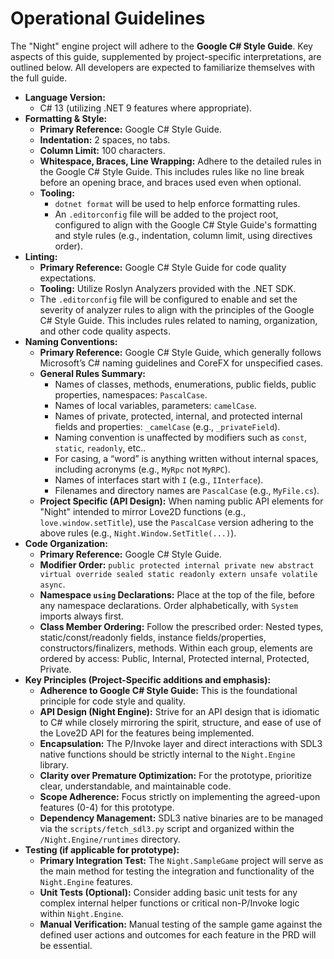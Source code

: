 # Operational Guidelines

The "Night" engine project will adhere to the **Google C# Style Guide**. Key aspects of this guide, supplemented by project-specific interpretations, are outlined below. All developers are expected to familiarize themselves with the full guide.

- **Language Version:**
    - C# 13 (utilizing .NET 9 features where appropriate).
- **Formatting & Style:**
    - **Primary Reference:** Google C# Style Guide.
    - **Indentation:** 2 spaces, no tabs.
    - **Column Limit:** 100 characters.
    - **Whitespace, Braces, Line Wrapping:** Adhere to the detailed rules in the Google C# Style Guide. This includes rules like no line break before an opening brace, and braces used even when optional.
    - **Tooling:**
        - `dotnet format` will be used to help enforce formatting rules.
        - An `.editorconfig` file will be added to the project root, configured to align with the Google C# Style Guide's formatting and style rules (e.g., indentation, column limit, using directives order).
- **Linting:**
    - **Primary Reference:** Google C# Style Guide for code quality expectations.
    - **Tooling:** Utilize Roslyn Analyzers provided with the .NET SDK.
    - The `.editorconfig` file will be configured to enable and set the severity of analyzer rules to align with the principles of the Google C# Style Guide. This includes rules related to naming, organization, and other code quality aspects.
- **Naming Conventions:**
    - **Primary Reference:** Google C# Style Guide, which generally follows Microsoft’s C# naming guidelines and CoreFX for unspecified cases.
    - **General Rules Summary:**
        - Names of classes, methods, enumerations, public fields, public properties, namespaces: `PascalCase`.
        - Names of local variables, parameters: `camelCase`.
        - Names of private, protected, internal, and protected internal fields and properties: `_camelCase` (e.g., `_privateField`).
        - Naming convention is unaffected by modifiers such as `const`, `static`, `readonly`, etc..
        - For casing, a “word” is anything written without internal spaces, including acronyms (e.g., `MyRpc` not `MyRPC`).
        - Names of interfaces start with `I` (e.g., `IInterface`).
        - Filenames and directory names are `PascalCase` (e.g., `MyFile.cs`).
    - **Project Specific (API Design):** When naming public API elements for "Night" intended to mirror Love2D functions (e.g., `love.window.setTitle`), use the `PascalCase` version adhering to the above rules (e.g., `Night.Window.SetTitle(...)`).
- **Code Organization:**
    - **Primary Reference:** Google C# Style Guide.
    - **Modifier Order:** `public protected internal private new abstract virtual override sealed static readonly extern unsafe volatile async`.
    - **Namespace `using` Declarations:** Place at the top of the file, before any namespace declarations. Order alphabetically, with `System` imports always first.
    - **Class Member Ordering:** Follow the prescribed order: Nested types, static/const/readonly fields, instance fields/properties, constructors/finalizers, methods. Within each group, elements are ordered by access: Public, Internal, Protected internal, Protected, Private.
- **Key Principles (Project-Specific additions and emphasis):**
    - **Adherence to Google C# Style Guide:** This is the foundational principle for code style and quality.
    - **API Design (Night Engine):** Strive for an API design that is idiomatic to C# while closely mirroring the spirit, structure, and ease of use of the Love2D API for the features being implemented.
    - **Encapsulation:** The P/Invoke layer and direct interactions with SDL3 native functions should be strictly internal to the `Night.Engine` library.
    - **Clarity over Premature Optimization:** For the prototype, prioritize clear, understandable, and maintainable code.
    - **Scope Adherence:** Focus strictly on implementing the agreed-upon features (0-4) for this prototype.
    - **Dependency Management:** SDL3 native binaries are to be managed via the `scripts/fetch_sdl3.py` script and organized within the `/Night.Engine/runtimes` directory.
- **Testing (if applicable for prototype):**
    - **Primary Integration Test:** The `Night.SampleGame` project will serve as the main method for testing the integration and functionality of the `Night.Engine` features.
    - **Unit Tests (Optional):** Consider adding basic unit tests for any complex internal helper functions or critical non-P/Invoke logic within `Night.Engine`.
    - **Manual Verification:** Manual testing of the sample game against the defined user actions and outcomes for each feature in the PRD will be essential.
